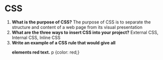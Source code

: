 # CSS
1. **What is the purpose of CSS?** The purpose of CSS is to separate the structure and content of a web page from its visual presentation
2. **What are the three ways to insert CSS into your project?** External CSS, Internal CSS, Inline CSS
3. **Write an example of a CSS rule that would give all <p> elements red text.** p {color: red;}
